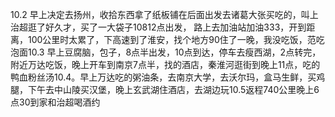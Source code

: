 10.2 早上决定去扬州，收拾东西拿了纸板铺在后面出发去诸葛大张买吃的，叫上治超逛了好久才，买了一大袋子10812点出发， 路上去加油站加油333，开到距离，100公里时太累了，下高速到了淮安，找个地方90住了一晚，我没吃饭，范吃泡面10.3 早上豆腐脑，包子，8点半出发，10点到达，停车去瘦西湖，2点转完，附近万达吃饭，晚上开车到南京7点半，找的酒店，秦淮河逛街到晚上11点，吃的鸭血粉丝汤10.4。早上万达吃的粥油条，去南京大学，去沃尔玛，盒马生鲜，买鸡腿，下午去中山陵买汉堡，晚上玄武湖住酒店，去湖边玩10.5返程740公里晚上6点30到家和治超喝酒约